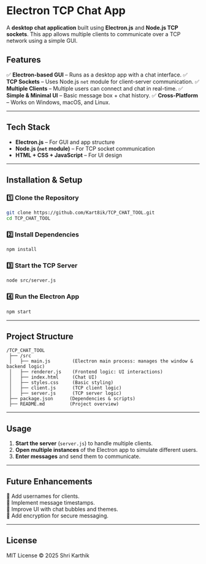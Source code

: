# Electron TCP Chat App

A **desktop chat application** built using **Electron.js** and **Node.js TCP sockets**. This app allows multiple clients to communicate over a TCP network using a simple GUI.

## Features
✅ **Electron-based GUI** – Runs as a desktop app with a chat interface.
✅ **TCP Sockets** – Uses Node.js `net` module for client-server communication.
✅ **Multiple Clients** – Multiple users can connect and chat in real-time.
✅ **Simple & Minimal UI** – Basic message box + chat history.
✅ **Cross-Platform** – Works on Windows, macOS, and Linux.

---

## Tech Stack
- **Electron.js** – For GUI and app structure
- **Node.js (`net` module)** – For TCP socket communication
- **HTML + CSS + JavaScript** – For UI design

---

## Installation & Setup

### 1️⃣ Clone the Repository
```bash
git clone https://github.com/Kart8ik/TCP_CHAT_TOOL.git
cd TCP_CHAT_TOOL
```

### 2️⃣ Install Dependencies
```bash
npm install
```

### 3️⃣ Start the TCP Server
```bash
node src/server.js
```

### 4️⃣ Run the Electron App
```bash
npm start
```

---

## Project Structure
```
/TCP_CHAT_TOOL
 ├── /src
 │   ├── main.js        (Electron main process: manages the window & backend logic)
 │   ├── renderer.js    (Frontend logic: UI interactions)
 │   ├── index.html     (Chat UI)
 │   ├── styles.css     (Basic styling)
 │   ├── client.js      (TCP client logic)
 │   ├── server.js      (TCP server logic)
 ├── package.json      (Dependencies & scripts)
 ├── README.md         (Project overview)
```

---

## Usage
1. **Start the server** (`server.js`) to handle multiple clients.
2. **Open multiple instances** of the Electron app to simulate different users.
3. **Enter messages** and send them to communicate.

---

## Future Enhancements
🚀 Add usernames for clients.  
🚀 Implement message timestamps.  
🚀 Improve UI with chat bubbles and themes.  
🚀 Add encryption for secure messaging.  

---

## License
MIT License © 2025 Shri Karthik

